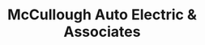 ---
title: "McCullough Auto Electric & Associates"
url: /charlotte/mccullough-auto-electric-und-associates/
shop: Autowerkstatt
---